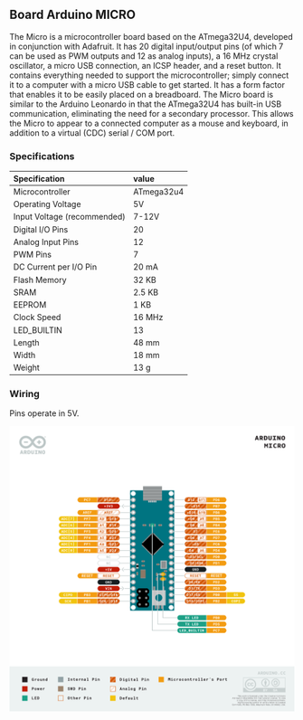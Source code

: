 ## Board Arduino MICRO

The Micro is a microcontroller board based on the ATmega32U4, developed in conjunction with Adafruit. 
It has 20 digital input/output pins (of which 7 can be used as PWM outputs and 12 as analog inputs), 
a 16 MHz crystal oscillator, a micro USB connection, an ICSP header, and a reset button. 
It contains everything needed to support the microcontroller; simply connect it to a computer 
with a micro USB cable to get started. It has a form factor that enables it to be easily 
placed on a breadboard. The Micro board is similar to the Arduino Leonardo in that the 
ATmega32U4 has built-in USB communication, eliminating the need for a secondary processor. 
This allows the Micro to appear to a connected computer as a mouse and keyboard, 
in addition to a virtual (CDC) serial / COM port.

### Specifications


| Specification               | value      |
|:----------------------------|:-----------|
| Microcontroller             | ATmega32u4 |
| Operating Voltage           | 5V         |
 | Input Voltage (recommended) | 7-12V      |
 | Digital I/O Pins            | 20         |
 | Analog Input Pins           | 12         |
| PWM Pins                    | 7          |
 | DC Current per I/O Pin      | 20 mA      |
 | Flash Memory                | 32 KB      |
 | SRAM                        | 2.5 KB     |
 | EEPROM                      | 1 KB       |
 | Clock Speed                 | 16 MHz     |
 | LED_BUILTIN                 | 13         |
 | Length                      | 48 mm      |
 | Width                       | 18 mm      |
 | Weight                      | 13 g       |


### Wiring

Pins operate in 5V.

![](images/ArduinoMicro-wiring.png)
